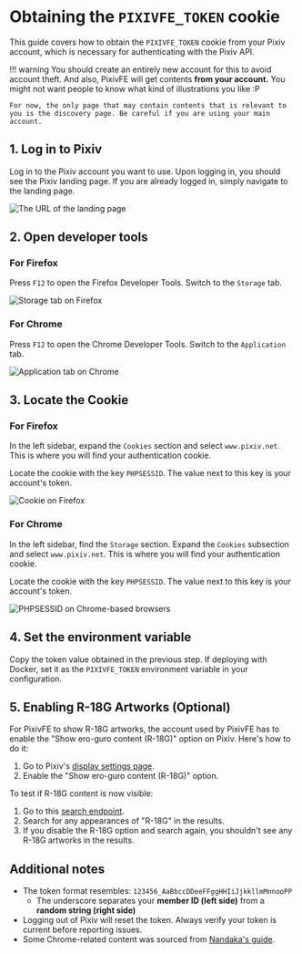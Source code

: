 # Obtaining the `PIXIVFE_TOKEN` cookie

This guide covers how to obtain the `PIXIVFE_TOKEN` cookie from your Pixiv account, which is necessary for authenticating with the Pixiv API.

!!! warning
    You should create an entirely new account for this to avoid account theft. And also, PixivFE will get contents **from your account.** You might not want people to know what kind of illustrations you like :P
    
    For now, the only page that may contain contents that is relevant to you is the discovery page. Be careful if you are using your main account.

## 1. Log in to Pixiv

Log in to the Pixiv account you want to use. Upon logging in, you should see the Pixiv landing page. If you are already logged in, simply navigate to the landing page.

![The URL of the landing page](https://files.catbox.moe/7dbv3e.png)

## 2. Open developer tools

### For Firefox

Press `F12` to open the Firefox Developer Tools. Switch to the `Storage` tab.

![Storage tab on Firefox](https://files.catbox.moe/mra6rs.png)

### For Chrome

Press `F12` to open the Chrome Developer Tools. Switch to the `Application` tab.

![Application tab on Chrome](https://files.catbox.moe/jqpcw2.png)

## 3. Locate the Cookie

### For Firefox

In the left sidebar, expand the `Cookies` section and select `www.pixiv.net`. This is where you will find your authentication cookie.

Locate the cookie with the key `PHPSESSID`. The value next to this key is your account's token.

![Cookie on Firefox](https://files.catbox.moe/zb16o8.png)

### For Chrome

In the left sidebar, find the `Storage` section. Expand the `Cookies` subsection and select `www.pixiv.net`. This is where you will find your authentication cookie.

Locate the cookie with the key `PHPSESSID`. The value next to this key is your account's token.

![PHPSESSID on Chrome-based browsers](https://files.catbox.moe/8wu9f0.png)

## 4. Set the environment variable

Copy the token value obtained in the previous step. If deploying with Docker, set it as the `PIXIVFE_TOKEN` environment variable in your configuration.

## 5. Enabling R-18G Artworks (Optional)

For PixivFE to show R-18G artworks, the account used by PixivFE has to enable the "Show ero-guro content (R-18G)" option on Pixiv. Here's how to do it:

1. Go to Pixiv's [display settings page](https://www.pixiv.net/settings/viewing).
2. Enable the "Show ero-guro content (R-18G)" option.

To test if R-18G content is now visible:

1. Go to this [search endpoint](https://www.pixiv.net/ajax/search/artworks/gore).
2. Search for any appearances of "R-18G" in the results.
3. If you disable the R-18G option and search again, you shouldn't see any R-18G artworks in the results.

## Additional notes

- The token format resembles: `123456_AaBbccDDeeFFggHHIiJjkkllmMnnooPP`
    - The underscore separates your **member ID (left side)** from a **random string (right side)**
- Logging out of Pixiv will reset the token. Always verify your token is current before reporting issues.
- Some Chrome-related content was sourced from [Nandaka's guide](https://github.com/Nandaka/PixivUtil2/wiki#pixiv-login-using-cookie).

